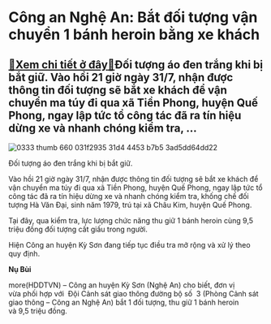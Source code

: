 Công an Nghệ An: Bắt đối tượng vận chuyển 1 bánh heroin bằng xe khách
=====================================================================

[:gift:Xem chi tiết ở đây:gift:](https://hddtvn.com/cong-an-nghe-an-bat-doi-tuong-van-chuyen-1-banh-heroin-bang-xe-khach/)Đối tượng áo đen trắng khi bị bắt giữ. Vào hồi 21 giờ ngày 31/7, nhận được thông tin đối tượng sẽ bắt xe khách để vận chuyển ma túy đi qua xã Tiền Phong, huyện Quế Phong, ngay lập tức tổ công tác đã ra tín hiệu dừng xe và nhanh chóng kiểm tra, …
-----------------------------------------------------------------------------------------------------------------------------------------------------------------------------------------------------------------------------------------------------





![0333 thumb 660 031f2935 31d4 4453 b7b5 3ad5dd64dd22](https://haiquanonline.com.vn/stores/news_dataimages/nubt/082020/01/17/in_article/0333_thumb_660_031f2935-31d4-4453-b7b5-3ad5dd64dd22.jpg?rt=20200801180553 "Công an Nghệ An: Bắt đối tượng vận chuyển 1 bánh heroin bằng xe khách")


Đối tượng áo đen trắng khi bị bắt giữ.



Vào hồi 21 giờ ngày 31/7, nhận được thông tin đối tượng sẽ bắt xe khách để vận chuyển ma túy đi qua xã Tiền Phong, huyện Quế Phong, ngay lập tức tổ công tác đã ra tín hiệu dừng xe và nhanh chóng kiểm tra, khống chế đối tượng Hà Văn Đại, sinh năm 1979, trú tại xã Châu Kim, huyện Quế Phong.


Tại đây, qua kiểm tra, lực lượng chức năng thu giữ 1 bánh heroin cùng 9,5 triệu đồng đối tượng cất giấu trong người.


Hiện Công an huyện Kỳ Sơn đang tiếp tục điều tra mở rộng và xử lý theo quy định. 




**Nụ Bùi**



more(HDDTVN) – Công an huyện Kỳ Sơn (Nghệ An) cho biết, đơn vị vừa phối hợp với  Đội Cảnh sát giao thông đường bộ số  3 (Phòng Cảnh sát giao thông – Công an Nghệ An) bắt 1 đối tượng, thu giữ 1 bánh heroin và 9,5 triệu đồng.

